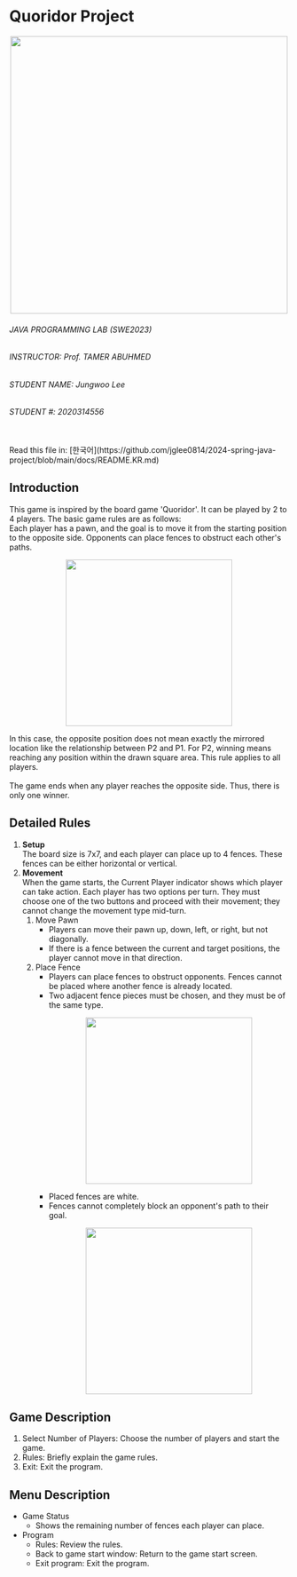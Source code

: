 # Quoridor Project
<p align="center">
  <img src="https://github.com/user-attachments/assets/c1d0b46e-8cf2-4478-b7c1-1c6cadbcff3a" width="500">
</p>

###### JAVA PROGRAMMING LAB (SWE2023)
###### INSTRUCTOR: Prof. TAMER ABUHMED
###### STUDENT NAME: Jungwoo Lee
###### STUDENT #: 2020314556
<br>
Read this file in: 
[한국어](https://github.com/jglee0814/2024-spring-java-project/blob/main/docs/README.KR.md)

## Introduction
This game is inspired by the board game 'Quoridor'. It can be played by 2 to 4 players. The basic game rules are as follows: <br>
Each player has a pawn, and the goal is to move it from the starting position to the opposite side. Opponents can place fences to obstruct each other's paths.

<p align="center">
  <img src="https://github.com/user-attachments/assets/a7bb3d3a-fc8e-44cb-a368-50c610b8af0c" width="300">
</p>

In this case, the opposite position does not mean exactly the mirrored location like the relationship between P2 and P1. For P2, winning means reaching any position within the drawn square area. This rule applies to all players. <br><br>
The game ends when any player reaches the opposite side. Thus, there is only one winner.

## Detailed Rules
1. **Setup** <br>
 The board size is 7x7, and each player can place up to 4 fences. These fences can be either horizontal or vertical.
2. **Movement** <br>
  When the game starts, the Current Player indicator shows which player can take action. Each player has two options per turn. They must choose one of the two buttons and proceed with their movement; they cannot change the movement type mid-turn.
   1. Move Pawn
      * Players can move their pawn up, down, left, or right, but not diagonally.
      * If there is a fence between the current and target positions, the player cannot move in that direction.
   2. Place Fence
      * Players can place fences to obstruct opponents. Fences cannot be placed where another fence is already located.
      * Two adjacent fence pieces must be chosen, and they must be of the same type.
         <p align="center">
          <img src="https://github.com/user-attachments/assets/f29ffae1-ca45-4918-b842-038c7b4953fc" width="300">
          </p>
      * Placed fences are white.
      * Fences cannot completely block an opponent's path to their goal.
          <p align="center">
            <img src="https://github.com/user-attachments/assets/808252e5-b2b1-4fd4-998b-caaf4029a54c" width="300">
          </p>

## Game Description
1. Select Number of Players: Choose the number of players and start the game.
2. Rules: Briefly explain the game rules.
3. Exit: Exit the program.

## Menu Description
* Game Status <br>
  * Shows the remaining number of fences each player can place.
* Program <br>
  * Rules: Review the rules.
  * Back to game start window: Return to the game start screen.
  * Exit program: Exit the program.
